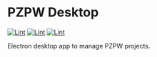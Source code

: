 # PZPW Desktop

[![Lint](https://github.com/Konijima/pzpw-desktop/actions/workflows/Lint.yml/badge.svg)](https://github.com/Konijima/pzpw-desktop/actions/workflows/Lint.yml)
[![Lint](https://github.com/Konijima/pzpw-desktop/actions/workflows/Test.yml/badge.svg)](https://github.com/Konijima/pzpw-desktop/actions/workflows/Test.yml)
[![Lint](https://github.com/Konijima/pzpw-desktop/actions/workflows/Build.yml/badge.svg)](https://github.com/Konijima/pzpw-desktop/actions/workflows/Build.yml)

Electron desktop app to manage PZPW projects.

